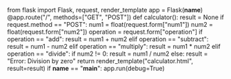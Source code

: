 from flask import Flask, request, render_template
app = Flask(__name__)
@app.route("/", methods=["GET", "POST"])
def calculator():
    result = None
    if request.method == "POST":
        num1 = float(request.form["num1"])
        num2 = float(request.form["num2"])
        operation = request.form["operation"]
        if operation == "add":
            result = num1 + num2
        elif operation == "subtract":
            result = num1 - num2
        elif operation == "multiply":
            result = num1 * num2
        elif operation == "divide":
            if num2 != 0:
                result = num1 / num2
            else:
                result = "Error: Division by zero"
return render_template("calculator.html", result=result)
if __name__ == "__main__":
    app.run(debug=True)
